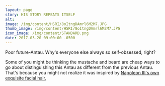 ```yaml
---
layout: page
story: HIS STORY REPEATS ITSELF
alt:
image: /img/content/HSRI/8oItngDAmrl6M2M7.JPG
thumb_image: /img/content/HSRI/8oItngDAmrl6M2M7.JPG
icon_image: /img/content/STANDARD.png
date: 2017-03-20 09:00:00 -0500
---
```

Poor future-Antau. Why's everyone else always so self-obsessed, right?

Some of you might be thinking the mustache and beard are cheap ways to go about distinguishing this Antau as different from the previous Antau. That's because you might not realize it was inspired by [Napoleon III's own exquisite facial hair.](https://www.google.com/search?site=&tbm=isch&source=hp&biw=1920&bih=950&q=Napoleon+III&oq=Napoleon+III&gs_l=img.3..0l10.1171.3521.0.3800.17.12.2.3.3.0.78.713.11.11.0....0...1ac.1.64.img..1.16.723.0..35i39k1j0i30k1j0i10i24k1j0i24k1.CfbSRpB9YzY)
